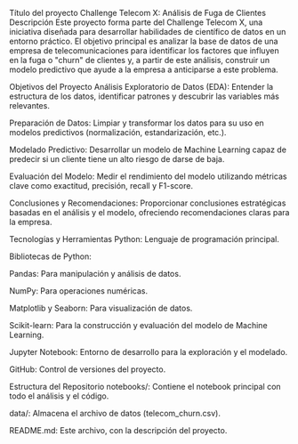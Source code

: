 Título del proyecto
Challenge Telecom X: Análisis de Fuga de Clientes
Descripción
Este proyecto forma parte del Challenge Telecom X, una iniciativa diseñada para desarrollar habilidades de científico de datos en un entorno práctico. El objetivo principal es analizar la base de datos de una empresa de telecomunicaciones para identificar los factores que influyen en la fuga o "churn" de clientes y, a partir de este análisis, construir un modelo predictivo que ayude a la empresa a anticiparse a este problema.

Objetivos del Proyecto
Análisis Exploratorio de Datos (EDA): Entender la estructura de los datos, identificar patrones y descubrir las variables más relevantes.

Preparación de Datos: Limpiar y transformar los datos para su uso en modelos predictivos (normalización, estandarización, etc.).

Modelado Predictivo: Desarrollar un modelo de Machine Learning capaz de predecir si un cliente tiene un alto riesgo de darse de baja.

Evaluación del Modelo: Medir el rendimiento del modelo utilizando métricas clave como exactitud, precisión, recall y F1-score.

Conclusiones y Recomendaciones: Proporcionar conclusiones estratégicas basadas en el análisis y el modelo, ofreciendo recomendaciones claras para la empresa.

Tecnologías y Herramientas
Python: Lenguaje de programación principal.

Bibliotecas de Python:

Pandas: Para manipulación y análisis de datos.

NumPy: Para operaciones numéricas.

Matplotlib y Seaborn: Para visualización de datos.

Scikit-learn: Para la construcción y evaluación del modelo de Machine Learning.

Jupyter Notebook: Entorno de desarrollo para la exploración y el modelado.

GitHub: Control de versiones del proyecto.

Estructura del Repositorio
notebooks/: Contiene el notebook principal con todo el análisis y el código.

data/: Almacena el archivo de datos (telecom_churn.csv).


README.md: Este archivo, con la descripción del proyecto.
